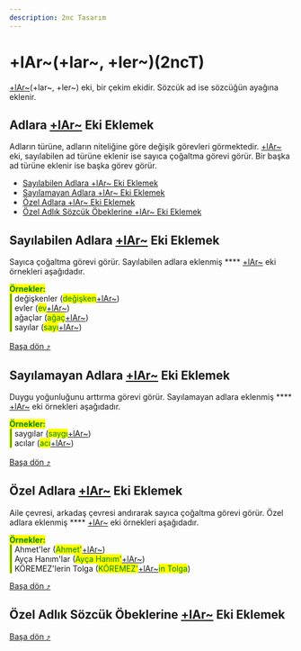 ```yaml
---
description: 2nc Tasarım
---
```


# +lAr\~(+lar\~, +ler\~)(2ncT)

[+lAr\~](../../../../ekler/cekim-ekleri/adlik-cekim-ekleri/+lar-+lar-+ler.md)(+lar\~, +ler\~) eki, bir çekim ekidir. Sözcük ad ise sözcüğün ayağına eklenir.

## Adlara [+lAr\~](../../../../ekler/cekim-ekleri/adlik-cekim-ekleri/+lar-+lar-+ler.md) Eki Eklemek

Adların türüne, adların niteliğine göre değişik görevleri görmektedir. [+lAr\~](../../../../ekler/cekim-ekleri/adlik-cekim-ekleri/+lar-+lar-+ler.md) eki, sayılabilen ad türüne eklenir ise sayıca çoğaltma görevi görür. Bir başka ad türüne eklenir ise başka görev görür.

* [Sayılabilen Adlara +lAr\~ Eki Eklemek](./#sayilabilen-adlara-+lar-eki-eklemek)
* [Sayılamayan Adlara +lAr\~ Eki Eklemek](./#sayilamayan-adlara-+lar-eki-eklemek)
* [Özel Adlara +lAr\~ Eki Eklemek](./#oezel-adlara-+lar-eki-eklemek)
* [Özel Adlık Sözcük Öbeklerine +lAr\~ Eki Eklemek](./#oezel-adlik-soezcuek-oebeklerine-+lar-eki-eklemek)

## Sayılabilen Adlara [+lAr\~](../../../../ekler/cekim-ekleri/adlik-cekim-ekleri/+lar-+lar-+ler.md) Eki Eklemek

Sayıca çoğaltma görevi görür. Sayılabilen adlara eklenmiş **** [+lAr\~](../../../../ekler/cekim-ekleri/adlik-cekim-ekleri/+lar-+lar-+ler.md) eki örnekleri aşağıdadır.

<mark style="color:green;">**Örnekler:**</mark> \
&#x20;<mark style="color:green;">**|**</mark> değişkenler (<mark style="color:green;">değişken</mark>[+lAr\~](../../../../ekler/cekim-ekleri/adlik-cekim-ekleri/+lar-+lar-+ler.md))\
&#x20;<mark style="color:green;">**|**</mark> evler (<mark style="color:green;">ev</mark>[+lAr\~](../../../../ekler/cekim-ekleri/adlik-cekim-ekleri/+lar-+lar-+ler.md))\
&#x20;<mark style="color:green;">**|**</mark> ağaçlar (<mark style="color:green;">ağaç</mark>[+lAr\~](../../../../ekler/cekim-ekleri/adlik-cekim-ekleri/+lar-+lar-+ler.md))\
&#x20;<mark style="color:green;">**|**</mark> sayılar (<mark style="color:green;">sayı</mark>[+lAr\~](../../../../ekler/cekim-ekleri/adlik-cekim-ekleri/+lar-+lar-+ler.md))\
\
[Başa dön ⤴](./#adlara-+lar-eki-eklemek)

## Sayılamayan Adlara [+lAr\~](../../../../ekler/cekim-ekleri/adlik-cekim-ekleri/+lar-+lar-+ler.md) Eki Eklemek

Duygu yoğunluğunu arttırma görevi görür. Sayılamayan adlara eklenmiş **** [+lAr\~](../../../../ekler/cekim-ekleri/adlik-cekim-ekleri/+lar-+lar-+ler.md) eki örnekleri aşağıdadır.

<mark style="color:green;">**Örnekler:**</mark> \
&#x20;<mark style="color:green;">**|**</mark> saygılar (<mark style="color:green;">saygı</mark>[+lAr\~](../../../../ekler/cekim-ekleri/adlik-cekim-ekleri/+lar-+lar-+ler.md))\
&#x20;<mark style="color:green;">**|**</mark> acılar (<mark style="color:green;">acı</mark>[+lAr\~](../../../../ekler/cekim-ekleri/adlik-cekim-ekleri/+lar-+lar-+ler.md))\
\
[Başa dön ⤴](./#adlara-+lar-eki-eklemek)

## Özel Adlara [+lAr\~](../../../../ekler/cekim-ekleri/adlik-cekim-ekleri/+lar-+lar-+ler.md) Eki Eklemek

Aile çevresi, arkadaş çevresi andırarak sayıca çoğaltma görevi görür. Özel adlara eklenmiş **** [+lAr\~](../../../../ekler/cekim-ekleri/adlik-cekim-ekleri/+lar-+lar-+ler.md) eki örnekleri aşağıdadır.

<mark style="color:green;">**Örnekler:**</mark> \
&#x20;<mark style="color:green;">**|**</mark> Ahmet'ler (<mark style="color:green;">Ahmet'</mark>[+lAr\~](../../../../ekler/cekim-ekleri/adlik-cekim-ekleri/+lar-+lar-+ler.md))\
&#x20;<mark style="color:green;">**|**</mark> Ayça Hanım'lar (<mark style="color:green;">Ayça Hanım'</mark>[+lAr\~](../../../../ekler/cekim-ekleri/adlik-cekim-ekleri/+lar-+lar-+ler.md))\
&#x20;<mark style="color:green;">**|**</mark> KÖREMEZ'lerin Tolga (<mark style="color:green;">KÖREMEZ'</mark>[+lAr\~](../../../../ekler/cekim-ekleri/adlik-cekim-ekleri/+lar-+lar-+ler.md)<mark style="color:green;">in Tolga</mark>)

[Başa dön ⤴](./#adlara-+lar-eki-eklemek)

## Özel Adlık Sözcük Öbeklerine [+lAr\~](../../../../ekler/cekim-ekleri/adlik-cekim-ekleri/+lar-+lar-+ler.md) Eki Eklemek



[Başa dön ⤴](./#adlara-+lar-eki-eklemek)

